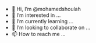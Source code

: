 - 👋 Hi, I’m @mohamedshoulah
- 👀 I’m interested in ...
- 🌱 I’m currently learning ...
- 💞️ I’m looking to collaborate on ...
- 📫 How to reach me ...

<!---
mohamedshoulah/mohamedshoulah is a ✨ special ✨ repository because its `README.md` (this file) appears on your GitHub profile.
You can click the Preview link to take a look at your changes.
--->
